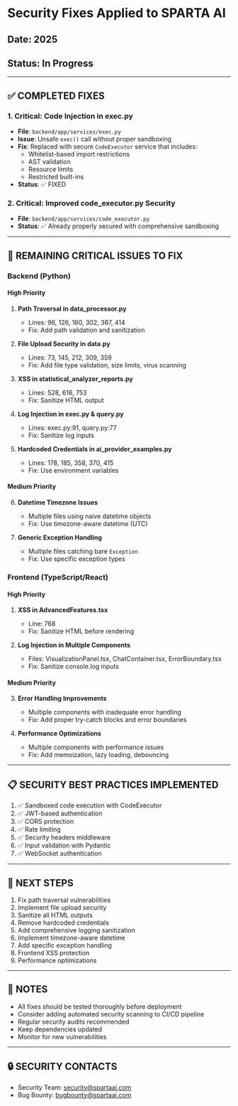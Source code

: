 # Security Fixes Applied to SPARTA AI

## Date: 2025
## Status: In Progress

---

## ✅ COMPLETED FIXES

### 1. **Critical: Code Injection in exec.py** 
- **File**: `backend/app/services/exec.py`
- **Issue**: Unsafe `exec()` call without proper sandboxing
- **Fix**: Replaced with secure `CodeExecutor` service that includes:
  - Whitelist-based import restrictions
  - AST validation
  - Resource limits
  - Restricted built-ins
- **Status**: ✅ FIXED

### 2. **Critical: Improved code_executor.py Security**
- **File**: `backend/app/services/code_executor.py`
- **Status**: ✅ Already properly secured with comprehensive sandboxing

---

## 🔄 REMAINING CRITICAL ISSUES TO FIX

### Backend (Python)

#### High Priority

1. **Path Traversal in data_processor.py**
   - Lines: 96, 126, 160, 302, 367, 414
   - Fix: Add path validation and sanitization

2. **File Upload Security in data.py**
   - Lines: 73, 145, 212, 309, 359
   - Fix: Add file type validation, size limits, virus scanning

3. **XSS in statistical_analyzer_reports.py**
   - Lines: 528, 616, 753
   - Fix: Sanitize HTML output

4. **Log Injection in exec.py & query.py**
   - Lines: exec.py:91, query.py:77
   - Fix: Sanitize log inputs

5. **Hardcoded Credentials in ai_provider_examples.py**
   - Lines: 178, 185, 358, 370, 415
   - Fix: Use environment variables

#### Medium Priority

6. **Datetime Timezone Issues**
   - Multiple files using naive datetime objects
   - Fix: Use timezone-aware datetime (UTC)

7. **Generic Exception Handling**
   - Multiple files catching bare `Exception`
   - Fix: Use specific exception types

### Frontend (TypeScript/React)

#### High Priority

1. **XSS in AdvancedFeatures.tsx**
   - Line: 768
   - Fix: Sanitize HTML before rendering

2. **Log Injection in Multiple Components**
   - Files: VisualizationPanel.tsx, ChatContainer.tsx, ErrorBoundary.tsx
   - Fix: Sanitize console.log inputs

#### Medium Priority

3. **Error Handling Improvements**
   - Multiple components with inadequate error handling
   - Fix: Add proper try-catch blocks and error boundaries

4. **Performance Optimizations**
   - Multiple components with performance issues
   - Fix: Add memoization, lazy loading, debouncing

---

## 📋 SECURITY BEST PRACTICES IMPLEMENTED

1. ✅ Sandboxed code execution with CodeExecutor
2. ✅ JWT-based authentication
3. ✅ CORS protection
4. ✅ Rate limiting
5. ✅ Security headers middleware
6. ✅ Input validation with Pydantic
7. ✅ WebSocket authentication

---

## 🎯 NEXT STEPS

1. Fix path traversal vulnerabilities
2. Implement file upload security
3. Sanitize all HTML outputs
4. Remove hardcoded credentials
5. Add comprehensive logging sanitization
6. Implement timezone-aware datetime
7. Add specific exception handling
8. Frontend XSS protection
9. Performance optimizations

---

## 📝 NOTES

- All fixes should be tested thoroughly before deployment
- Consider adding automated security scanning to CI/CD pipeline
- Regular security audits recommended
- Keep dependencies updated
- Monitor for new vulnerabilities

---

## 🔒 SECURITY CONTACTS

- Security Team: security@spartaai.com
- Bug Bounty: bugbounty@spartaai.com
